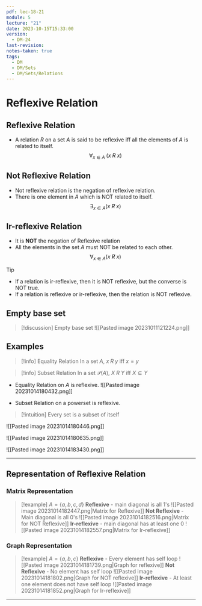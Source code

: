 ```yaml
---
pdf: lec-18-21
module: 5
lecture: "21"
date: 2023-10-15T15:33:00
version:
  - DM-24
last-revision: 
notes-taken: true
tags:
  - DM
  - DM/Sets
  - DM/Sets/Relations
---
```

# Reflexive Relation
 
## Reflexive Relation
- A relation $R$ on a set $A$ is said to be reflexive iff all the elements of $A$ is related to itself.
$$
\forall_{x \in A}\; (x \; R\; x)
$$

## Not Reflexive Relation
- Not reflexive relation is the negation of reflexive relation.
- There is one element in $A$ which is NOT related to itself.
$$
\exists_{x \in A} (x \; \not R \; x)
$$

## Ir-reflexive Relation
- It is **NOT** the negation of Reflexive relation
- All the elements in the set $A$ must NOT be related to each other.
$$
\forall_{x \in A} (x \; \not R \; x)
$$

> [!tip] 
> - If a relation is ir-reflexive, then it is NOT reflexive, but the converse is NOT true.
> - If a relation is reflexive or ir-reflexive, then the relation is NOT reflexive.


## Empty base set 

> [!discussion] Empty base set
> ![[Pasted image 20231011121224.png]]

## Examples

> [!info] Equality Relation
> In a set $A$, $x \; R \; y$ iff $x = y$

> [!info] Subset Relation
> In a set $\mathcal{P}(A)$, $X\;R\;Y$ iff $X \subseteq Y$

- Equality Relation on $A$ is reflexive.
![[Pasted image 20231014180432.png]]

- Subset Relation on a powerset is reflexive.

> [!intuition] Every set is a subset of itself

![[Pasted image 20231014180446.png]]

![[Pasted image 20231014180635.png]]

![[Pasted image 20231014183430.png]]

---
## Representation of Reflexive Relation
### Matrix Representation

> [!example] $A = \{a, b, c, d\}$
> **Reflexive** - main diagonal is all 1's
> ![[Pasted image 20231014182447.png|Matrix for Reflexive]]
> **Not Reflexive** - Main diagonal is all 0's
> ![[Pasted image 20231014182516.png|Matrix for NOT Reflexive]]
> **Ir-reflexive** - main diagonal has at least one 0
> ![[Pasted image 20231014182557.png|Matrix for Ir-reflexive]]

### Graph Representation

> [!example] $A = \{a, b, c\}$
> **Reflexive** - Every element has self loop
> ![[Pasted image 20231014181739.png|Graph for reflexive]]
> **Not Reflexive** - No element has self loop
> ![[Pasted image 20231014181802.png|Graph for NOT reflexive]]
> **Ir-reflexive** - At least one element does not have self loop
> ![[Pasted image 20231014181852.png|Graph for Ir-reflexive]]


---